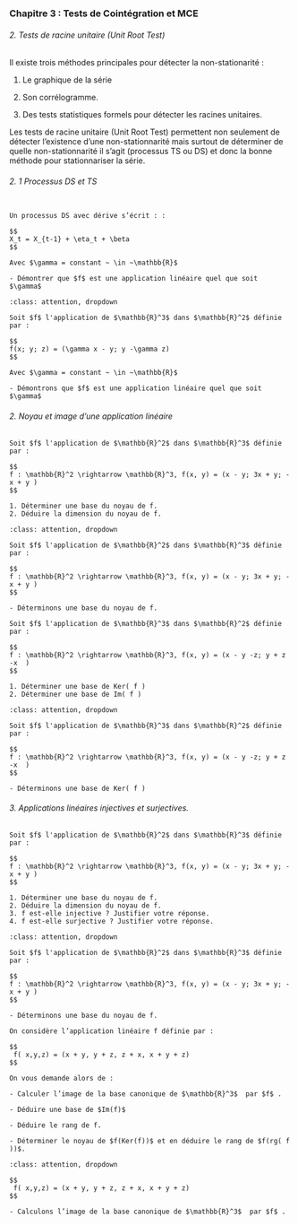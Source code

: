 ### Chapitre 3 : Tests de Cointégration et MCE


###### 2. Tests de racine unitaire (Unit Root Test)

Il existe trois méthodes principales pour détecter la non-stationarité :

1. Le graphique de la série

2. Son corrélogramme.

3. Des tests statistiques formels pour détecter les racines unitaires.

Les tests de racine unitaire (Unit Root Test) permettent non seulement de détecter l’existence d’une non-stationnarité 
mais surtout de déterminer de quelle non-stationnarité il s’agit (processus TS ou DS) et donc la bonne méthode pour
stationnariser la série.


###### 2. 1 Processus DS et TS


```{admonition} Processus DS

Un processus DS avec dérive s’écrit : :

$$
X_t = X_{t-1} + \eta_t + \beta
$$

Avec $\gamma = constant ~ \in ~\mathbb{R}$

- Démontrer que $f$ est une application linéaire quel que soit $\gamma$
```

```{admonition} <font color='blue'>Réponse de l'exercice 2</font>
:class: attention, dropdown

Soit $f$ l'application de $\mathbb{R}^3$ dans $\mathbb{R}^2$ définie par :

$$
f(x; y; z) = (\gamma x - y; y -\gamma z)
$$

Avec $\gamma = constant ~ \in ~\mathbb{R}$

- Démontrons que $f$ est une application linéaire quel que soit $\gamma$

```
###### 2. Noyau et image d’une application linéaire

```{admonition} Exercice 3
Soit $f$ l'application de $\mathbb{R}^2$ dans $\mathbb{R}^3$ définie par :

$$
f : \mathbb{R}^2 \rightarrow \mathbb{R}^3, f(x, y) = (x - y; 3x + y; -x + y )
$$

1. Déterminer une base du noyau de f.
2. Déduire la dimension du noyau de f.
```

```{admonition} <font color='blue'>Réponse de l'exercice 3</font>
:class: attention, dropdown

Soit $f$ l'application de $\mathbb{R}^2$ dans $\mathbb{R}^3$ définie par :

$$
f : \mathbb{R}^2 \rightarrow \mathbb{R}^3, f(x, y) = (x - y; 3x + y; -x + y )
$$

- Déterminons une base du noyau de f.

```

```{admonition} Exercice 4
Soit $f$ l'application de $\mathbb{R}^3$ dans $\mathbb{R}^2$ définie par :

$$
f : \mathbb{R}^2 \rightarrow \mathbb{R}^3, f(x, y) = (x - y -z; y + z -x  )
$$

1. Déterminer une base de Ker( f )
2. Déterminer une base de Im( f )
```

```{admonition} <font color='blue'>Réponse de l'exercice 4</font>
:class: attention, dropdown

Soit $f$ l'application de $\mathbb{R}^3$ dans $\mathbb{R}^2$ définie par :

$$
f : \mathbb{R}^2 \rightarrow \mathbb{R}^3, f(x, y) = (x - y -z; y + z -x  )
$$

- Déterminons une base de Ker( f )

```

###### 3. Applications linéaires injectives et surjectives.

```{admonition} Exercice 5
Soit $f$ l'application de $\mathbb{R}^2$ dans $\mathbb{R}^3$ définie par :

$$
f : \mathbb{R}^2 \rightarrow \mathbb{R}^3, f(x, y) = (x - y; 3x + y; -x + y )
$$

1. Déterminer une base du noyau de f.
2. Déduire la dimension du noyau de f.
3. f est-elle injective ? Justifier votre réponse.
4. f est-elle surjective ? Justifier votre réponse.

```

```{admonition} <font color='blue'>Réponse de l'exercice 5</font>
:class: attention, dropdown

Soit $f$ l'application de $\mathbb{R}^2$ dans $\mathbb{R}^3$ définie par :

$$
f : \mathbb{R}^2 \rightarrow \mathbb{R}^3, f(x, y) = (x - y; 3x + y; -x + y )
$$

- Déterminons une base du noyau de f.

```

```{admonition} Exercice 6
On considère l’application linéaire f définie par :

$$
 f( x,y,z) = (x + y, y + z, z + x, x + y + z)
$$

On vous demande alors de :

- Calculer l’image de la base canonique de $\mathbb{R}^3$  par $f$ .

- Déduire une base de $Im(f)$

- Déduire le rang de f.

- Déterminer le noyau de $f(Ker(f))$ et en déduire le rang de $f(rg( f ))$. 
```

```{admonition} <font color='blue'>Réponse de l'exercice 6</font>
:class: attention, dropdown

$$
 f( x,y,z) = (x + y, y + z, z + x, x + y + z)
$$

- Calculons l’image de la base canonique de $\mathbb{R}^3$  par $f$ .

```

```
```